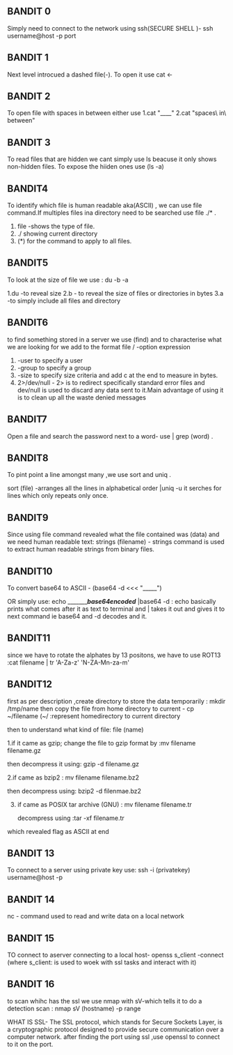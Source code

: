 **BANDIT 0**
---
 Simply need to connect to the network using ssh(SECURE SHELL )- ssh username@host -p port

**BANDIT 1**
---

Next level introcued a dashed file(-). To open it use cat <-

**BANDIT 2**
---

To open file with spaces in between either use
   1.cat "____"
   2.cat "spaces\ in\ between" 

**BANDIT 3**
---

To read files that are hidden we cant simply use ls beacuse it only shows non-hidden files. To expose the hiiden ones use (ls -a)

**BANDIT4**
---

To identify which file is human readable aka(ASCII) , we can use file command.If multiples files ina directory need to be searched use file ./* .
   1. file -shows the type of file.
   2. ./ showing current directory
   3. (*) for the command to apply to all files.

**BANDIT5**
---

To look at the size of file we use : du -b -a 

   1.du -to reveal size
   2.b - to reveal the size of files or directories in bytes
   3.a -to simply include all files and directory

**BANDIT6**
---

to find something stored in a server we use (find) and to characterise what we are looking for we add to the format file / -option expression 

   1. -user to specify a user
   2. -group to specify a group
   3. -size to specify size criteria and add c at the end to measure in bytes.
   4. 2>/dev/null - 2> is to redirect specifically standard error files and dev/null is used to discard any data sent to it.Main advantage of using it is to clean up all the waste denied messages

**BANDIT7**
---

Open a file and search the password next to a word- use | grep (word) .

**BANDIT8**
---
To pint point a line amongst many ,we use sort and uniq .

sort (file) -arranges all the lines in alphabetical order
|uniq -u  it serches for lines which only repeats only once.

**BANDIT9**
---

Since using file command revealed what the file contained was (data) and we need human readable text: strings (filename) - strings command is used to extract human readable strings from binary files.

**BANDIT10**
---

To convert base64 to ASCII - (base64 -d <<< "_____") 

OR simply use: echo __________base64encoded___ |base64 -d : echo basically prints what comes after it as text to terminal and | takes it out and gives it to next command ie base64 and -d decodes and it.

**BANDIT11**
---

since we have to rotate the alphates by 13 positons, we have to use ROT13 :cat filename | tr 'A-Za-z' 'N-ZA-Mn-za-m'

**BANDIT12**
---

first as per description ,create directory to store the data temporarily : mkdir /tmp/name
then copy the file from home directory to current - cp ~/filename (~/ :represent homedirectory to current directory

then to understand what kind of file: file (name)

  1.if it came as gzip; change the file to gzip format by :mv filename filename.gz

  then decompress it using: gzip -d filename.gz

  2.if came as bzip2 : mv filename filename.bz2

  then decompress using: bzip2 -d filenmae.bz2

  3. if came as POSIX tar archive (GNU) : mv filename filename.tr

     decompress using :tar -xf filename.tr

which revealed flag as ASCII at end

**BANDIT 13**
---

To connect to a server using private key use: ssh -i (privatekey) username@host -p 

**BANDIT 14**
---

nc - command used to read and write data on a local network

**BANDIT 15**
---

TO connect to aserver connecting to a local host- openss s_client -connect (where s_client: is used to woek with ssl tasks and interact with it)

**BANDIT 16**
---

to scan whihc has the ssl we use nmap with sV-which tells it to do a detection scan : nmap sV (hostname) -p range

WHAT IS SSL- The SSL protocol, which stands for Secure Sockets Layer, is a cryptographic protocol designed to provide secure communication over a computer network.
after finding the port using ssl ,use openssl to connect to it on the port.






